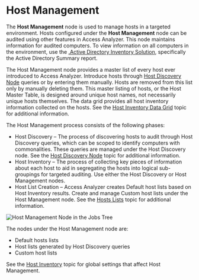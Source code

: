 # Host Management

The __Host Management__ node is used to manage hosts in a targeted environment. Hosts configured under the __Host Management__ node can be audited using other features in Access Analyzer. This node maintains information for audited computers. To view information on all computers in the environment, use the [.Active Directory Inventory Solution](/docs/accessanalyzer/accessanalyzer/enterpriseauditor/solutions/activedirectoryinventory/overview.md), specifically the Active Directory Summary report.

The Host Management node provides a master list of every host ever introduced to Access Analyzer. Introduce hosts through [Host Discovery Node](/docs/accessanalyzer/accessanalyzer/enterpriseauditor/admin/hostdiscovery/overview.md) queries or by entering them manually. Hosts are removed from this list only by manually deleting them. This master listing of hosts, or the Host Master Table, is designed around unique host names, not necessarily unique hosts themselves. The data grid provides all host inventory information collected on the hosts. See the [Host Inventory Data Grid](/docs/accessanalyzer/accessanalyzer/enterpriseauditor/admin/hostmanagement/datagrid.md) topic for additional information.

The Host Management process consists of the following phases:

- Host Discovery – The process of discovering hosts to audit through Host Discovery queries, which can be scoped to identify computers with commonalities. These queries are managed under the Host Discovery node. See the [Host Discovery Node](/docs/accessanalyzer/accessanalyzer/enterpriseauditor/admin/hostdiscovery/overview.md) topic for additional information.
- Host Inventory – The process of collecting key pieces of information about each host to aid in segregating the hosts into logical sub-groupings for targeted auditing. Use either the Host Discovery or Host Management nodes.
- Host List Creation – Access Analyzer creates Default host lists based on Host Inventory results. Create and manage Custom host lists under the Host Management node. See the [Hosts Lists](/docs/accessanalyzer/accessanalyzer/enterpriseauditor/admin/hostmanagement/lists.md) topic for additional information.

![Host Management Node in the Jobs Tree](/img/product_docs/accessanalyzer/accessanalyzer/enterpriseauditor/admin/hostmanagement/jobstree.png)

The nodes under the Host Management node are:

- Default hosts lists
- Host lists generated by Host Discovery queries
- Custom host lists

See the [Host Inventory](/docs/accessanalyzer/accessanalyzer/enterpriseauditor/admin/settings/hostinventory.md) topic for global settings that affect Host Management.
